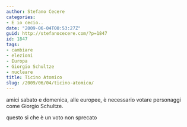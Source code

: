 ```yaml
---
author: Stefano Cecere
categories:
- E io cecio..
date: "2009-06-04T00:53:27Z"
guid: http://stefanocecere.com/?p=1847
id: 1847
tags:
- cambiare
- elezioni
- Europa
- Giorgio Schultze
- nucleare
title: Ticino Atomico
slug: /2009/06/04/ticino-atomico/
---
```


amici sabato e domenica, alle europee, è necessario votare personaggi come Giorgio Schultze.
  
questo si che è un voto non sprecato